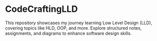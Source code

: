# CodeCraftingLLD
This repository showcases my journey learning Low Level Design (LLD), covering topics like HLD, OOP, and more. Explore structured notes, assignments, and diagrams to enhance software design skills.
